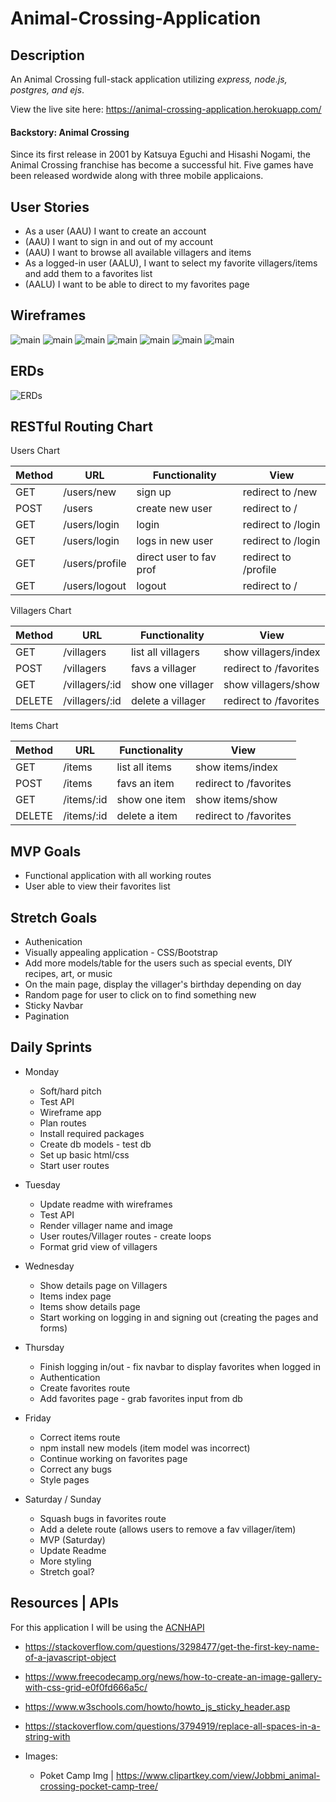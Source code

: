 # Animal-Crossing-Application

## Description

An Animal Crossing full-stack application utilizing <i>express, node.js, postgres, and ejs</i>.

View the live site here: 
https://animal-crossing-application.herokuapp.com/

#### Backstory: Animal Crossing

Since its first release in 2001 by Katsuya Eguchi and Hisashi Nogami, the Animal Crossing franchise has become a successful hit. Five games have been released wordwide along with three mobile applicaions. 

## User Stories

* As a user (AAU) I want to create an account
* (AAU) I want to sign in and out of my account
* (AAU) I want to browse all available villagers and items
* As a logged-in user (AALU), I want to select my favorite villagers/items and add them to a favorites list
* (AALU) I want to be able to direct to my favorites page

## Wireframes


![main](/public/imgs/Main.PNG)
![main](/public/imgs/submitform.PNG)
![main](/public/imgs/villagertab.PNG)
![main](/public/imgs/villagerdetail.PNG)
![main](/public/imgs/itemtab.PNG)
![main](/public/imgs/itemdetail.PNG)
![main](/public/imgs/favoritetab.PNG)

## ERDs

![ERDs](/public/imgs/ERD.PNG)

## RESTful Routing Chart
Users Chart

| Method  | URL             | Functionality           | View                 |
| ------- | ----------      | --------------          | -------------------  |
| GET     | /users/new      | sign up                 | redirect to /new     |
| POST    | /users          | create new user         | redirect to /        |
| GET     | /users/login    | login                   | redirect to /login   |
| GET     | /users/login    | logs in new user        | redirect to /login   |
| GET     | /users/profile  | direct user to fav prof | redirect to /profile |
| GET     | /users/logout   | logout                  | redirect to /        |


Villagers Chart

| Method  | URL             | Functionality      | View                   |
| ------- | ----------      | --------------     | -----------------------|
| GET     | /villagers      | list all villagers | show villagers/index   |
| POST    | /villagers      | favs a villager    | redirect to /favorites |
| GET     | /villagers/:id  | show one villager  | show villagers/show    |
| DELETE  | /villagers/:id  | delete a villager  | redirect to /favorites |



Items Chart

| Method  | URL         | Functionality  | View                   |
| ------- | ----------  | -------------- | ---------------------- |
| GET     | /items      | list all items | show items/index       |
| POST    | /items      | favs an item   | redirect to /favorites |
| GET     | /items/:id  | show one item  | show items/show        |
| DELETE  | /items/:id  | delete a item  | redirect to /favorites |

## MVP Goals

* Functional application with all working routes
* User able to view their favorites list

## Stretch Goals

* Authenication
* Visually appealing application - CSS/Bootstrap
* Add more models/table for the users such as special events, DIY recipes, art, or music
* On the main page, display the villager's birthday depending on day
* Random page for user to click on to find something new
* Sticky Navbar
* Pagination

## Daily Sprints

* Monday
  * Soft/hard pitch
  * Test API
  * Wireframe app
  * Plan routes 
  * Install required packages
  * Create db models - test db
  * Set up basic html/css
  * Start user routes

* Tuesday
  * Update readme with wireframes
  * Test API
  * Render villager name and image
  * User routes/Villager routes - create loops
  * Format grid view of villagers

* Wednesday
  * Show details page on Villagers
  * Items index page
  * Items show details page 
  * Start working on logging in and signing out (creating the pages and forms)

* Thursday
  * Finish logging in/out - fix navbar to display favorites when logged in
  * Authentication
  * Create favorites route
  * Add favorites page - grab favorites input from db

* Friday
  * Correct items route
  * npm install new models (item model was incorrect)
  * Continue working on favorites page
  * Correct any bugs
  * Style pages

* Saturday / Sunday
  * Squash bugs in favorites route
  * Add a delete route (allows users to remove a fav villager/item)
  * MVP (Saturday)
  * Update Readme
  * More styling
  * Stretch goal?

## Resources | APIs

For this application I will be using the [ACNHAPI](http://achnapi.com/)

  * https://stackoverflow.com/questions/3298477/get-the-first-key-name-of-a-javascript-object
  * https://www.freecodecamp.org/news/how-to-create-an-image-gallery-with-css-grid-e0f0fd666a5c/
  * https://www.w3schools.com/howto/howto_js_sticky_header.asp
  * https://stackoverflow.com/questions/3794919/replace-all-spaces-in-a-string-with
  
* Images:
  * Poket Camp Img | https://www.clipartkey.com/view/Jobbmi_animal-crossing-pocket-camp-tree/

